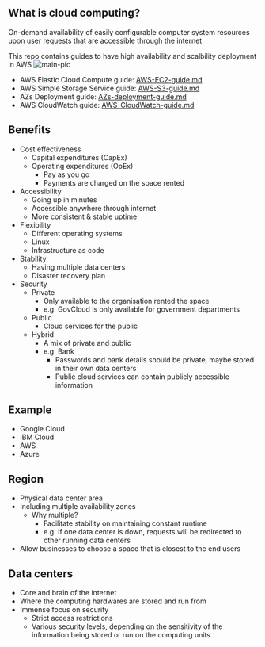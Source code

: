 ## What is cloud computing?  
On-demand availability of easily configurable computer system resources upon user requests that are accessible through the internet

This repo contains guides to have high availability and scalbility deployment in AWS
![main-pic](images)
- AWS Elastic Cloud Compute guide: [AWS-EC2-guide.md](AWS-EC2-guide.md)
- AWS Simple Storage Service guide: [AWS-S3-guide.md](AWS-S3-guide.md)
- AZs Deployment guide: [AZs-deployment-guide.md](AZs-deployment.md)
- AWS CloudWatch guide: [AWS-CloudWatch-guide.md](AWS-CloudWatch-guide.md)  

## Benefits

- Cost effectiveness
    - Capital expenditures (CapEx)
    - Operating expenditures (OpEx)
        - Pay as you go
        - Payments are charged on the space rented
- Accessibility
    - Going up in minutes 
    - Accessible anywhere through internet
    - More consistent & stable uptime
- Flexibility
    - Different operating systems
    - Linux
    - Infrastructure as code
- Stability
    - Having multiple data centers
    - Disaster recovery plan      
- Security
    - Private
        - Only available to the organisation rented the space
        - e.g. GovCloud is only available for government departments
    - Public
        - Cloud services for the public
    - Hybrid
        - A mix of private and public
        - e.g. Bank 
            - Passwords and bank details should be private, maybe stored in their own data centers
            - Public cloud services can contain publicly accessible information
        
## Example
- Google Cloud 
- IBM Cloud
- AWS
- Azure

## Region
- Physical data center area
- Including multiple availability zones
    - Why multiple?
        - Facilitate stability on maintaining constant runtime
        - e.g. If one data center is down, requests will be redirected to other running data centers
- Allow businesses to choose a space that is closest to the end users

## Data centers
- Core and brain of the internet
- Where the computing hardwares are stored and run from
- Immense focus on security
    - Strict access restrictions
    - Various security levels, depending on the sensitivity of the information being stored or run on the computing units
    

